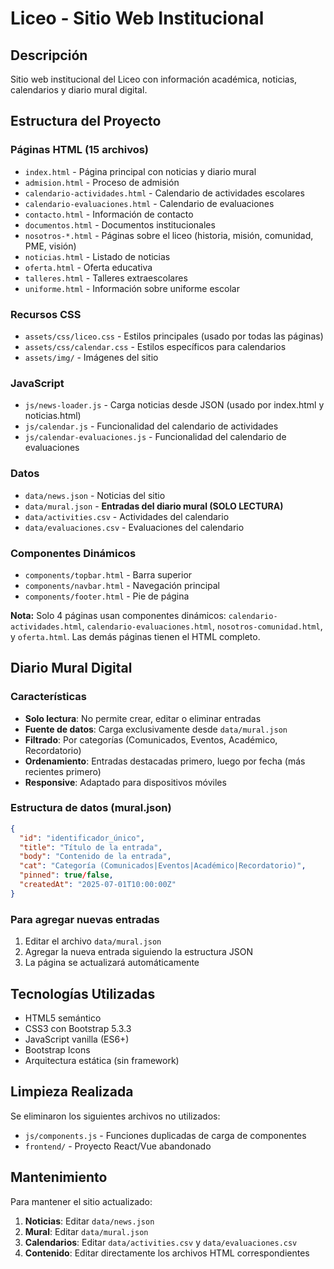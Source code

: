 # Liceo - Sitio Web Institucional

## Descripción
Sitio web institucional del Liceo con información académica, noticias, calendarios y diario mural digital.

## Estructura del Proyecto

### Páginas HTML (15 archivos)
- `index.html` - Página principal con noticias y diario mural
- `admision.html` - Proceso de admisión
- `calendario-actividades.html` - Calendario de actividades escolares
- `calendario-evaluaciones.html` - Calendario de evaluaciones
- `contacto.html` - Información de contacto
- `documentos.html` - Documentos institucionales
- `nosotros-*.html` - Páginas sobre el liceo (historia, misión, comunidad, PME, visión)
- `noticias.html` - Listado de noticias
- `oferta.html` - Oferta educativa
- `talleres.html` - Talleres extraescolares
- `uniforme.html` - Información sobre uniforme escolar

### Recursos CSS
- `assets/css/liceo.css` - Estilos principales (usado por todas las páginas)
- `assets/css/calendar.css` - Estilos específicos para calendarios
- `assets/img/` - Imágenes del sitio

### JavaScript
- `js/news-loader.js` - Carga noticias desde JSON (usado por index.html y noticias.html)
- `js/calendar.js` - Funcionalidad del calendario de actividades
- `js/calendar-evaluaciones.js` - Funcionalidad del calendario de evaluaciones

### Datos
- `data/news.json` - Noticias del sitio
- `data/mural.json` - **Entradas del diario mural (SOLO LECTURA)**
- `data/activities.csv` - Actividades del calendario
- `data/evaluaciones.csv` - Evaluaciones del calendario

### Componentes Dinámicos
- `components/topbar.html` - Barra superior
- `components/navbar.html` - Navegación principal  
- `components/footer.html` - Pie de página

**Nota:** Solo 4 páginas usan componentes dinámicos: `calendario-actividades.html`, `calendario-evaluaciones.html`, `nosotros-comunidad.html`, y `oferta.html`. Las demás páginas tienen el HTML completo.

## Diario Mural Digital

### Características
- **Solo lectura**: No permite crear, editar o eliminar entradas
- **Fuente de datos**: Carga exclusivamente desde `data/mural.json`
- **Filtrado**: Por categorías (Comunicados, Eventos, Académico, Recordatorio)
- **Ordenamiento**: Entradas destacadas primero, luego por fecha (más recientes primero)
- **Responsive**: Adaptado para dispositivos móviles

### Estructura de datos (mural.json)
```json
{
  "id": "identificador_único",
  "title": "Título de la entrada",
  "body": "Contenido de la entrada",
  "cat": "Categoría (Comunicados|Eventos|Académico|Recordatorio)",
  "pinned": true/false,
  "createdAt": "2025-07-01T10:00:00Z"
}
```

### Para agregar nuevas entradas
1. Editar el archivo `data/mural.json`
2. Agregar la nueva entrada siguiendo la estructura JSON
3. La página se actualizará automáticamente

## Tecnologías Utilizadas
- HTML5 semántico
- CSS3 con Bootstrap 5.3.3
- JavaScript vanilla (ES6+)
- Bootstrap Icons
- Arquitectura estática (sin framework)

## Limpieza Realizada
Se eliminaron los siguientes archivos no utilizados:
- `js/components.js` - Funciones duplicadas de carga de componentes
- `frontend/` - Proyecto React/Vue abandonado

## Mantenimiento
Para mantener el sitio actualizado:
1. **Noticias**: Editar `data/news.json`
2. **Mural**: Editar `data/mural.json`
3. **Calendarios**: Editar `data/activities.csv` y `data/evaluaciones.csv`
4. **Contenido**: Editar directamente los archivos HTML correspondientes


